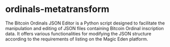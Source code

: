# ordinals-metatransform
The Bitcoin Ordinals JSON Editor is a Python script designed to facilitate the manipulation and editing of JSON files containing Bitcoin Ordinal inscription data. It offers various functionalities for modifying the JSON structure according to the requirements of listing on the Magic Eden platform.
